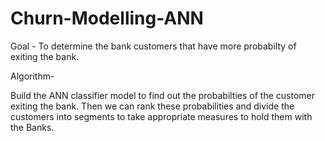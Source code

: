 # Churn-Modelling-ANN

Goal - To determine the bank customers that have more probabilty of exiting the bank.

Algorithm-

Build the ANN classifier model to find out the probabilties of the customer exiting the bank. Then we can rank these probabilities and divide the customers into segments to take appropriate measures to hold them with the Banks.

